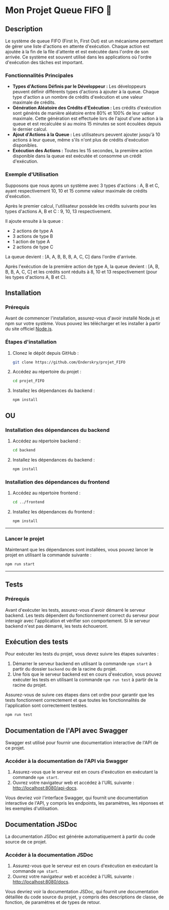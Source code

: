 # Mon Projet Queue FIFO 🏐

## Description
Le système de queue FIFO (First In, First Out) est un mécanisme permettant de gérer une liste d'actions en attente d'exécution. Chaque action est ajoutée à la fin de la file d'attente et est exécutée dans l'ordre de son arrivée. Ce système est souvent utilisé dans les applications où l'ordre d'exécution des tâches est important.

### Fonctionnalités Principales
- **Types d'Actions Définis par le Développeur :** Les développeurs peuvent définir différents types d'actions à ajouter à la queue. Chaque type d'action a un nombre de crédits d'exécution et une valeur maximale de crédits.
- **Génération Aléatoire des Crédits d'Exécution :** Les crédits d'exécution sont générés de manière aléatoire entre 80% et 100% de leur valeur maximale. Cette génération est effectuée lors de l'ajout d'une action à la queue et est recalculée si au moins 15 minutes se sont écoulées depuis le dernier calcul.
- **Ajout d'Actions à la Queue :** Les utilisateurs peuvent ajouter  jusqu'à 10 actions  à leur queue, même s'ils n'ont plus de crédits d'exécution disponibles.
- **Exécution des Actions :** Toutes les 15 secondes, la première action disponible dans la queue est exécutée et consomme un crédit d'exécution.

### Exemple d'Utilisation
Supposons que nous ayons un système avec 3 types d'actions : A, B et C, ayant respectivement 10, 10 et 15 comme valeur maximale de crédits d'exécution.

Après le premier calcul, l'utilisateur possède les crédits suivants pour les types d'actions A, B et C : 9, 10, 13 respectivement.

Il ajoute ensuite à la queue :
- 2 actions de type A
- 3 actions de type B
- 1 action de type A
- 2 actions de type C

La queue devient : [A, A, B, B, B, A, C, C] dans l'ordre d'arrivée.

Après l'exécution de la première action de type A, la queue devient : [A, B, B, B, A, C, C] et les crédits sont réduits à 8, 10 et 13 respectivement (pour les types d'actions A, B et C).

## Installation

### Prérequis

Avant de commencer l'installation, assurez-vous d'avoir installé Node.js et npm sur votre système. Vous pouvez les télécharger et les installer à partir du site officiel [Node.js](https://nodejs.org/).

### Étapes d'installation

1. Clonez le dépôt depuis GitHub :

    ```bash
    git clone https://github.com/Enderskry/projet_FIFO
    ```

2. Accédez au répertoire du projet :

    ```bash
    cd projet_FIFO
    ```
   
3. Installez les dépendances du backend :

    ```bash
    npm install
    ```
## OU

### Installation des dépendances du backend

1. Accédez au répertoire backend :

    ```bash
    cd backend
    ```

2. Installez les dépendances du backend :

    ```bash
    npm install
    ```

### Installation des dépendances du frontend

1. Accédez au répertoire frontend :

    ```bash
    cd ../frontend
    ```

2. Installez les dépendances du frontend :

    ```bash
    npm install
    ```
___
### Lancer le projet

Maintenant que les dépendances sont installées, vous pouvez lancer le projet en utilisant la commande suivante :

```bash
npm run start
```
___

## Tests

### Prérequis

Avant d'exécuter les tests, assurez-vous d'avoir démarré le serveur backend. Les tests dépendent du fonctionnement correct du serveur pour interagir avec l'application et vérifier son comportement. Si le serveur backend n'est pas démarré, les tests échoueront.

## Exécution des tests

Pour exécuter les tests du projet, vous devez suivre les étapes suivantes :

1. Démarrer le serveur backend en utilisant la commande `npm start` à partir du dossier `backend` ou de la racine du projet.
2. Une fois que le serveur backend est en cours d'exécution, vous pouvez exécuter les tests en utilisant la commande `npm run test` à partir de la racine du projet.

Assurez-vous de suivre ces étapes dans cet ordre pour garantir que les tests fonctionnent correctement et que toutes les fonctionnalités de l'application sont correctement testées.

```bash
npm run test
```
## Documentation de l'API avec Swagger

Swagger est utilisé pour fournir une documentation interactive de l'API de ce projet.

### Accéder à la documentation de l'API via Swagger

1. Assurez-vous que le serveur est en cours d'exécution en exécutant la commande `npm start`.
2. Ouvrez votre navigateur web et accédez à l'URL suivante : [http://localhost:8080/api-docs](http://localhost:8080/api-docs).

Vous devriez voir l'interface Swagger, qui fournit une documentation interactive de l'API, y compris les endpoints, les paramètres, les réponses et les exemples d'utilisation.

## Documentation JSDoc

La documentation JSDoc est générée automatiquement à partir du code source de ce projet.

### Accéder à la documentation JSDoc

1. Assurez-vous que le serveur est en cours d'exécution en exécutant la commande `npm start`.
2. Ouvrez votre navigateur web et accédez à l'URL suivante : [http://localhost:8080/docs](http://localhost:8080/docs).

Vous devriez voir la documentation JSDoc, qui fournit une documentation détaillée du code source du projet, y compris des descriptions de classe, de fonction, de paramètres et de types de retour.
